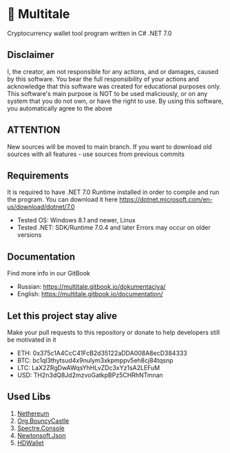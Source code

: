 # 🔑 Multitale

Cryptocurrency wallet tool program written in C# .NET 7.0

## Disclaimer

I, the creator, am not responsible for any actions, and or damages, caused by this software. You bear the full responsibility of your actions and acknowledge that this software was created for educational purposes only. This software's main purpose is NOT to be used maliciously, or on any system that you do not own, or have the right to use. By using this software, you automatically agree to the above

## ATTENTION

New sources will be moved to main branch. If you want to download old sources with all features - use sources from previous commits

## Requirements

It is required to have .NET 7.0 Runtime installed in order to compile and run the program. You can download it here https://dotnet.microsoft.com/en-us/download/dotnet/7.0

* Tested OS: Windows 8.1 and newer, Linux
* Tested .NET: SDK/Runtime 7.0.4 and later Errors may occur on older versions

## Documentation

Find more info in our GitBook

* Russian: https://multitale.gitbook.io/dokumentaciya/
* English: https://multitale.gitbook.io/documentation/

## Let this project stay alive

Make your pull requests to this repository or donate to help developers still be motivated in it
* ETH: 0x375c1A4CcC41FcB2d35122aDDA008A8ecD384333
* BTC: bc1ql3thytsud4x9nulym3xkpmppv5eh8cj84tqsnp
* LTC: LaX2ZRgDwAWqsYhHLvZDc3xYz1sA2LEFuM
* USD: TH2n3dQ8Jd2mzvoGatkpBPz5CHRhNTmnan

## Used Libs

1. [Nethereum](https://github.com/Nethereum/Nethereum)
2. [Org.BouncyCastle](https://www.bouncycastle.org/)
3. [Spectre.Console](https://github.com/spectreconsole/spectre.console)
4. [Newtonsoft.Json](https://github.com/JamesNK/Newtonsoft.Json)
5. [HDWallet](https://github.com/farukterzioglu/HDWallet)
